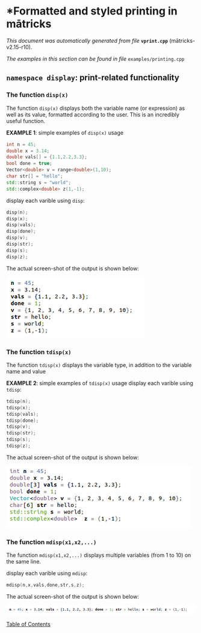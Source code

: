 
# \*Formatted and styled printing in mātricks
_This document was automatically generated from file_ **`vprint.cpp`** (mātricks-v2.15-r10).

_The examples in this section can be found in file_ `examples/printing.cpp`

## `namespace display`: print-related functionality
### The function `disp(x)`


The function `disp(x)` displays both the variable name (or expression) as well as its value, formatted according to the user.   This is an incredibly useful function.


**EXAMPLE 1**: simple examples of `disp(x)` usage


```C++
int n = 45;
double x = 3.14;
double vals[] = {1.1,2.2,3.3};
bool done = true;
Vector<double> v = range<double>(1,10);
char str[] = "hello";
std::string s = "world";
std::complex<double> z(1,-1);
```
display each varible using `disp`:


```C++
disp(n);
disp(x);
disp(vals);
disp(done);
disp(v);
disp(str);
disp(s);
disp(z);
```


The actual screen-shot of the output is shown below:


![disp example 1](disp_example1.png)
### The function `tdisp(x)`


The function `tdisp(x)` displays the variable type, in addition to the variable name and value


**EXAMPLE 2**: simple examples of `tdisp(x)` usage
display each varible using `tdisp`:


```C++
tdisp(n);
tdisp(x);
tdisp(vals);
tdisp(done);
tdisp(v);
tdisp(str);
tdisp(s);
tdisp(z);
```


The actual screen-shot of the output is shown below:


![disp example 2](disp_example2.png)
### The function `mdisp(x1,x2,...)`


The function `mdisp(x1,x2,...)` displays multiple variables (from 1 to 10) on the same line.


display each varible using `mdisp`:


```C++
mdisp(n,x,vals,done,str,s,z);
```


The actual screen-shot of the output is shown below:


![disp example 3](disp_example3.png)

[Table of Contents](README.md)

